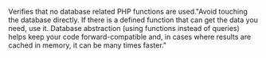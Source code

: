 Verifies that no database related PHP functions are used."Avoid touching the database directly. If there is a defined function that can get
 the data you need, use it. Database abstraction (using functions instead of queries)
 helps keep your code forward-compatible and, in cases where results are cached in memory,
 it can be many times faster."